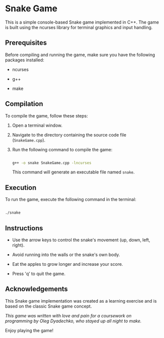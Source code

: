 # Snake Game

This is a simple console-based Snake game implemented in C++. The game is built using the ncurses library for terminal graphics and input handling.

## Prerequisites

Before compiling and running the game, make sure you have the following packages installed:

- ncurses

- g++

- make

## Compilation

To compile the game, follow these steps:

1. Open a terminal window.

2. Navigate to the directory containing the source code file (`SnakeGame.cpp`).

3. Run the following command to compile the game:

   ```bash

   g++ -o snake SnakeGame.cpp -lncurses

   ```

   This command will generate an executable file named `snake`.

## Execution

To run the game, execute the following command in the terminal:

```bash

./snake

```

## Instructions

- Use the arrow keys to control the snake's movement (up, down, left, right).

- Avoid running into the walls or the snake's own body.

- Eat the apples to grow longer and increase your score.

- Press 'q' to quit the game.

## Acknowledgements

This Snake game implementation was created as a learning exercise and is based on the classic Snake game concept.

*This game was written with love and pain for a coursework on programming by Oleg Dyadechko, who stayed up all night to make.*

Enjoy playing the game!

